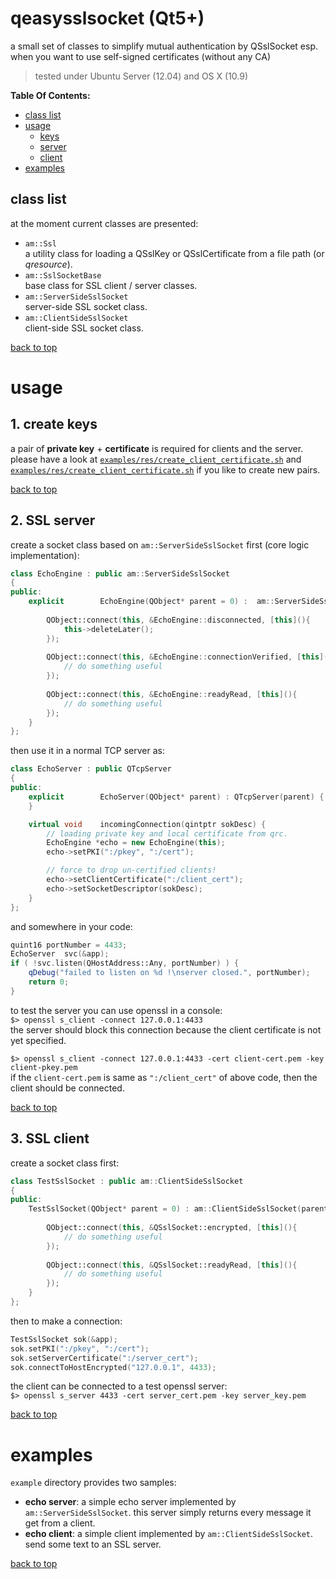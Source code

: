 # qeasysslsocket (Qt5+)
a small set of classes to simplify mutual authentication by QSslSocket 
esp. when you want to use self-signed certificates (without any CA)
> tested under Ubuntu Server (12.04) and OS X (10.9)


**Table Of Contents:**

- [class list](#class-list)
- [usage](#usage)
  - [keys](#1-create-keys)
  - [server](#2-ssl-server)
  - [client](#3-ssl-client)
- [examples](#examples)


## class list
at the moment current classes are presented:

+ `am::Ssl`  
a utility class for loading a QSslKey or QSslCertificate from a file path (or *qresource*).
+ `am::SslSocketBase`  
base class for SSL client / server classes.
+ `am::ServerSideSslSocket`  
server-side SSL socket class.
+ `am::ClientSideSslSocket`  
client-side SSL socket class.

[back to top](#table-of-contents)


# usage

## 1. create keys
a pair of **private key** + **certificate** is required for clients and the server.  
please have a look at [`examples/res/create_client_certificate.sh`](./examples/res/create_client_certificate.sh) and [`examples/res/create_client_certificate.sh`](./examples/res/create_client_certificate.sh) if you like to create new pairs.

[back to top](#table-of-contents)


## 2. SSL server
create a socket class based on `am::ServerSideSslSocket` first (core logic implementation):
```c++
class EchoEngine : public am::ServerSideSslSocket
{
public:
    explicit        EchoEngine(QObject* parent = 0) :  am::ServerSideSslSocket(parent) {
        
        QObject::connect(this, &EchoEngine::disconnected, [this](){
            this->deleteLater();
        });
        
        QObject::connect(this, &EchoEngine::connectionVerified, [this](){
            // do something useful
        });
        
        QObject::connect(this, &EchoEngine::readyRead, [this](){
            // do something useful
        });
    }
};
```

then use it in a normal TCP server as:
```cpp
class EchoServer : public QTcpServer
{
public:
    explicit        EchoServer(QObject* parent) : QTcpServer(parent) {
    }

    virtual void    incomingConnection(qintptr sokDesc) {
        // loading private key and local certificate from qrc.
        EchoEngine *echo = new EchoEngine(this);
        echo->setPKI(":/pkey", ":/cert");

        // force to drop un-certified clients!
        echo->setClientCertificate(":/client_cert");
        echo->setSocketDescriptor(sokDesc);
    }
};
```

and somewhere in your code:
```cpp
quint16 portNumber = 4433;
EchoServer  svc(&app);
if ( !svc.listen(QHostAddress::Any, portNumber) ) {
    qDebug("failed to listen on %d !\nserver closed.", portNumber);
    return 0;
}
```




to test the server you can use openssl in a console:  
`$> openssl s_client -connect 127.0.0.1:4433`  
the server should block this connection because the client certificate is not yet specified.

`$> openssl s_client -connect 127.0.0.1:4433 -cert client-cert.pem -key client-pkey.pem`  
if the `client-cert.pem` is same as `":/client_cert"` of above code, then the client should be connected.

[back to top](#table-of-contents)




## 3. SSL client
create a socket class first:
```cpp
class TestSslSocket : public am::ClientSideSslSocket
{
public:
    TestSslSocket(QObject* parent = 0) : am::ClientSideSslSocket(parent) {
        
        QObject::connect(this, &QSslSocket::encrypted, [this](){
            // do something useful
        });
        
        QObject::connect(this, &QSslSocket::readyRead, [this](){
            // do something useful
        });
    }
};
```

then to make a connection:
```cpp
TestSslSocket sok(&app);
sok.setPKI(":/pkey", ":/cert");
sok.setServerCertificate(":/server_cert");
sok.connectToHostEncrypted("127.0.0.1", 4433);
```

the client can be connected to a test openssl server:  
`$> openssl s_server 4433 -cert server_cert.pem -key server_key.pem`

[back to top](#table-of-contents)  


# examples
`example` directory provides two samples:

+ **echo server**:  a simple echo server implemented by `am::ServerSideSslSocket`. this server simply returns every message it get from a client.
+ **echo client**: a simple client implemented by `am::ClientSideSslSocket`. send some text to an SSL server.

[back to top](#table-of-contents)


